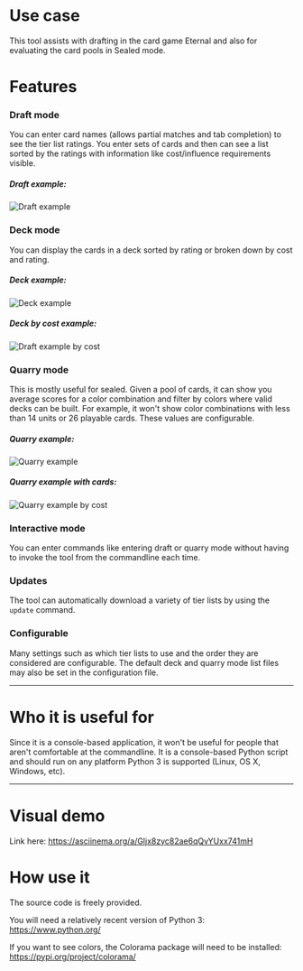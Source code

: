 # Use case

This tool assists with drafting in the card game Eternal and also for evaluating the card pools in Sealed mode.

# Features

### Draft mode

You can enter card names (allows partial matches and tab completion) to see the tier list ratings. You enter sets of cards and then can see a list sorted by the ratings with information like cost/influence requirements visible.

##### Draft example:

![Draft example](https://raw.githubusercontent.com/KerfuffleV2/dhelper/assets/images/example-draft.png)

### Deck mode

You can display the cards in a deck sorted by rating or broken down by cost and rating.

##### Deck example:

![Deck example](https://raw.githubusercontent.com/KerfuffleV2/dhelper/assets/images/example-deck.png)

##### Deck by cost example:

![Draft example by cost](https://raw.githubusercontent.com/KerfuffleV2/dhelper/assets/images/example-deck-cost.png)

### Quarry mode

This is mostly useful for sealed. Given a pool of cards, it can show you average scores for a color combination and filter by colors where valid decks can be built. For example, it won't show color combinations with less than 14 units or 26 playable cards. These values are configurable.

##### Quarry example:
![Quarry example](https://raw.githubusercontent.com/KerfuffleV2/dhelper/assets/images/example-quarry.png)

##### Quarry example with cards:
![Quarry example by cost](https://raw.githubusercontent.com/KerfuffleV2/dhelper/assets/images/example-quarry-cost.png)

### Interactive mode

You can enter commands like entering draft or quarry mode without having to invoke the tool from the commandline each time.

### Updates

The tool can automatically download a variety of tier lists by using the `update` command.

### Configurable

Many settings such as which tier lists to use and the order they are considered are configurable. The default deck and quarry mode list files may also be set in the configuration file.

***

# Who it is useful for

Since it is a console-based application, it won't be useful for people that aren't comfortable at the commandline. It is a console-based Python script and should run on any platform Python 3 is supported (Linux, OS X, Windows, etc).

***

# Visual demo

Link here: https://asciinema.org/a/Gljx8zyc82ae6qQvYUxx741mH

# How use it

The source code is freely provided.

You will need a relatively recent version of Python 3: https://www.python.org/

If you want to see colors, the Colorama package will need to be installed: https://pypi.org/project/colorama/
